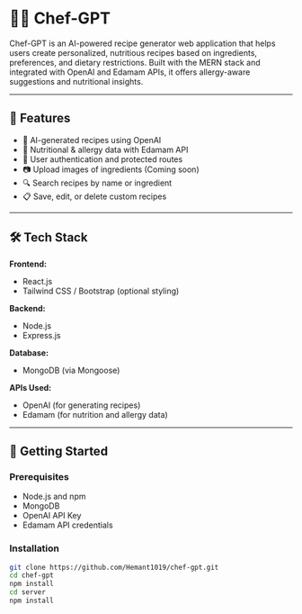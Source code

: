 # 👨‍🍳 Chef-GPT

Chef-GPT is an AI-powered recipe generator web application that helps users create personalized, nutritious recipes based on ingredients, preferences, and dietary restrictions. Built with the MERN stack and integrated with OpenAI and Edamam APIs, it offers allergy-aware suggestions and nutritional insights.

---

## 🌟 Features

- 🧠 AI-generated recipes using OpenAI
- 🥗 Nutritional & allergy data with Edamam API
- 👤 User authentication and protected routes
- 📷 Upload images of ingredients (Coming soon)
- 🔍 Search recipes by name or ingredient
- 📋 Save, edit, or delete custom recipes

---

## 🛠️ Tech Stack

**Frontend:**
- React.js
- Tailwind CSS / Bootstrap (optional styling)

**Backend:**
- Node.js
- Express.js

**Database:**
- MongoDB (via Mongoose)

**APIs Used:**
- OpenAI (for generating recipes)
- Edamam (for nutrition and allergy data)

---

## 🚀 Getting Started

### Prerequisites
- Node.js and npm
- MongoDB
- OpenAI API Key
- Edamam API credentials

### Installation

```bash
git clone https://github.com/Hemant1019/chef-gpt.git
cd chef-gpt
npm install
cd server
npm install
